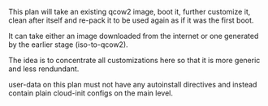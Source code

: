 
This plan will take an existing qcow2 image, boot it, further customize
it, clean after itself and re-pack it to be used again as if it was the
first boot.

It can take either an image downloaded from the internet or one generated
by the earlier stage (iso-to-qcow2).

The idea is to concentrate all customizations here so that it is more
generic and less rendundant.

user-data on this plan must not have any autoinstall directives and
instead contain plain cloud-init configs on the main level.

